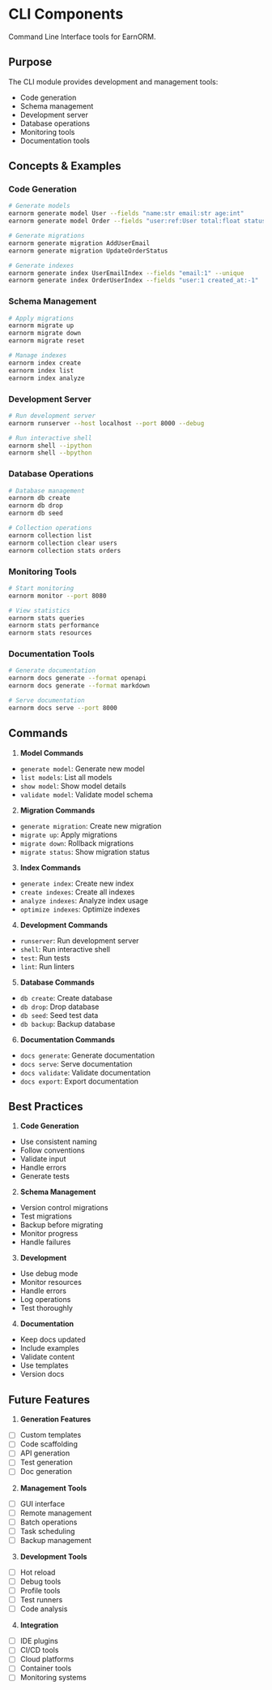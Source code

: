 # CLI Components

Command Line Interface tools for EarnORM.

## Purpose

The CLI module provides development and management tools:
- Code generation
- Schema management
- Development server
- Database operations
- Monitoring tools
- Documentation tools

## Concepts & Examples

### Code Generation
```bash
# Generate models
earnorm generate model User --fields "name:str email:str age:int"
earnorm generate model Order --fields "user:ref:User total:float status:str"

# Generate migrations
earnorm generate migration AddUserEmail
earnorm generate migration UpdateOrderStatus

# Generate indexes
earnorm generate index UserEmailIndex --fields "email:1" --unique
earnorm generate index OrderUserIndex --fields "user:1 created_at:-1"
```

### Schema Management
```bash
# Apply migrations
earnorm migrate up
earnorm migrate down
earnorm migrate reset

# Manage indexes
earnorm index create
earnorm index list
earnorm index analyze
```

### Development Server
```bash
# Run development server
earnorm runserver --host localhost --port 8000 --debug

# Run interactive shell
earnorm shell --ipython
earnorm shell --bpython
```

### Database Operations
```bash
# Database management
earnorm db create
earnorm db drop
earnorm db seed

# Collection operations
earnorm collection list
earnorm collection clear users
earnorm collection stats orders
```

### Monitoring Tools
```bash
# Start monitoring
earnorm monitor --port 8080

# View statistics
earnorm stats queries
earnorm stats performance
earnorm stats resources
```

### Documentation Tools
```bash
# Generate documentation
earnorm docs generate --format openapi
earnorm docs generate --format markdown

# Serve documentation
earnorm docs serve --port 8000
```

## Commands

1. **Model Commands**
- `generate model`: Generate new model
- `list models`: List all models
- `show model`: Show model details
- `validate model`: Validate model schema

2. **Migration Commands**
- `generate migration`: Create new migration
- `migrate up`: Apply migrations
- `migrate down`: Rollback migrations
- `migrate status`: Show migration status

3. **Index Commands**
- `generate index`: Create new index
- `create indexes`: Create all indexes
- `analyze indexes`: Analyze index usage
- `optimize indexes`: Optimize indexes

4. **Development Commands**
- `runserver`: Run development server
- `shell`: Run interactive shell
- `test`: Run tests
- `lint`: Run linters

5. **Database Commands**
- `db create`: Create database
- `db drop`: Drop database
- `db seed`: Seed test data
- `db backup`: Backup database

6. **Documentation Commands**
- `docs generate`: Generate documentation
- `docs serve`: Serve documentation
- `docs validate`: Validate documentation
- `docs export`: Export documentation

## Best Practices

1. **Code Generation**
- Use consistent naming
- Follow conventions
- Validate input
- Handle errors
- Generate tests

2. **Schema Management**
- Version control migrations
- Test migrations
- Backup before migrating
- Monitor progress
- Handle failures

3. **Development**
- Use debug mode
- Monitor resources
- Handle errors
- Log operations
- Test thoroughly

4. **Documentation**
- Keep docs updated
- Include examples
- Validate content
- Use templates
- Version docs

## Future Features

1. **Generation Features**
- [ ] Custom templates
- [ ] Code scaffolding
- [ ] API generation
- [ ] Test generation
- [ ] Doc generation

2. **Management Tools**
- [ ] GUI interface
- [ ] Remote management
- [ ] Batch operations
- [ ] Task scheduling
- [ ] Backup management

3. **Development Tools**
- [ ] Hot reload
- [ ] Debug tools
- [ ] Profile tools
- [ ] Test runners
- [ ] Code analysis

4. **Integration**
- [ ] IDE plugins
- [ ] CI/CD tools
- [ ] Cloud platforms
- [ ] Container tools
- [ ] Monitoring systems 